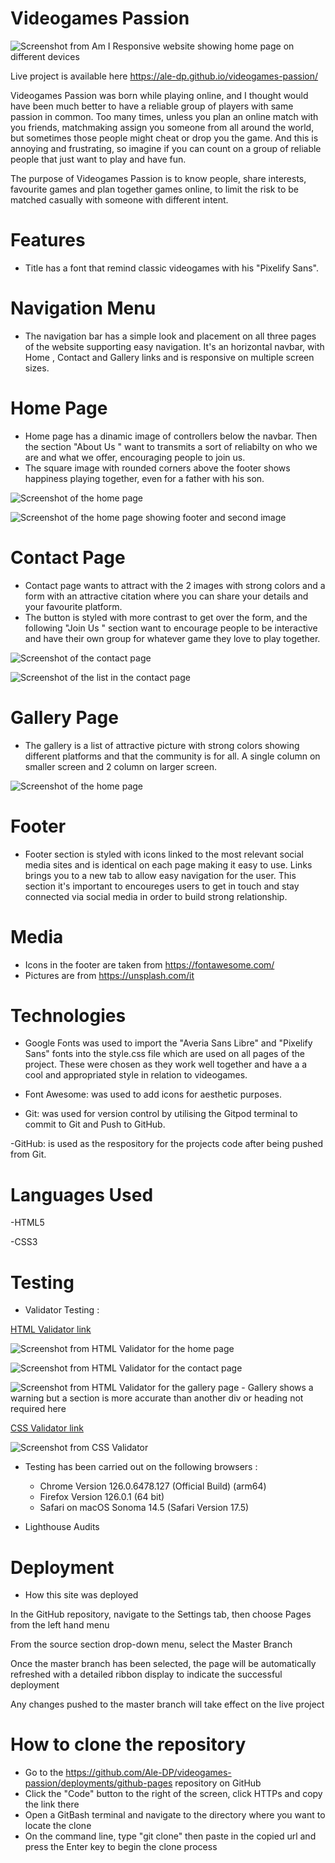 # Videogames Passion

![Screenshot from Am I Responsive website showing home page on different devices](assets/media/am-i-responsive.png)

Live project is available here https://ale-dp.github.io/videogames-passion/

Videogames Passion was born while playing online, and I thought would have been much better to have a reliable group of players with same passion in common.
Too many times, unless you plan an online match with you friends, matchmaking assign you someone from all around the world, but sometimes those people might cheat or drop you the game. 
And this is annoying and frustrating, so imagine if you can count on a group of reliable people that just want to play and have fun.

The purpose of Videogames Passion is to know people, share interests, favourite games and plan together games online, to limit the risk to be matched casually with someone with different intent.

# Features

- Title has a font that remind classic videogames with his "Pixelify Sans".

# Navigation Menu

- The navigation bar has a simple look and placement on all three pages of the website supporting easy navigation. It's an horizontal navbar, with Home , Contact and Gallery links and is responsive on multiple screen sizes. 

# Home Page

- Home page has a dinamic image of controllers below the navbar. Then the section "About Us " want to transmits a sort of reliabilty on who we are and what we offer, encouraging people to join us.
- The square image with rounded corners above the footer shows happiness playing together, even for a father with his son.

![Screenshot of the home page](assets/media/home.png)

![Screenshot of the home page showing footer and second image](assets/media/footer.png)

# Contact Page

- Contact page wants to attract with the 2 images with strong colors and a form with an attractive citation where you can share your details and your favourite platform.
- The button is styled with more contrast to get over the form, and the following "Join Us " section want to encourage people to be interactive and have their own group for whatever game they love to play together.

![Screenshot of the contact page](assets/media/contact.png)

![Screenshot of the list in the contact page](assets/media/footer2.png)

# Gallery Page

- The gallery is a list of attractive picture with strong colors showing different platforms and that the community is for all. A single column on smaller screen and 2 column on larger screen.

![Screenshot of the home page](assets/media/gallery.png)


# Footer

- Footer section is styled with icons linked to the most relevant social media sites and is identical on each page making it easy to use. Links brings you to a new tab to allow easy navigation for the user.
This section it's important to encoureges users to get in touch and stay connected via social media in order to build strong relationship.

# Media

- Icons in the footer are taken from https://fontawesome.com/
- Pictures are from https://unsplash.com/it

# Technologies 

- Google Fonts was used to import the "Averia Sans Libre" and "Pixelify Sans" fonts into the style.css file which are used on all pages of the project. These were chosen as they work well together and have a a cool and appropriated style in relation to videogames.

- Font Awesome: was used to add icons for aesthetic purposes.

- Git: was used for version control by utilising the Gitpod terminal to commit to Git and Push to GitHub.

-GitHub: is used as the respository for the projects code after being pushed from Git.

# Languages Used

-HTML5

-CSS3

# Testing

- Validator Testing : 

[HTML Validator link](https://validator.w3.org/)

![Screenshot from HTML Validator for the home page](assets/media/home-html-validation.png)

![Screenshot from HTML Validator for the contact page](assets/media/contact-html-validation.png)

![Screenshot from HTML Validator for the gallery page](assets/media/gallery-html-validation.png)
    - Gallery shows a warning but a section is more accurate than another div or heading not required here

[CSS Validator link](https://jigsaw.w3.org/css-validator/)

![Screenshot from CSS Validator](assets/media/css-validation.png)

- Testing has been carried out on the following browsers :
    - Chrome Version 126.0.6478.127 (Official Build) (arm64)
    - Firefox Version 126.0.1 (64 bit)
    - Safari on macOS Sonoma 14.5 (Safari Version 17.5)

- Lighthouse Audits

# Deployment
- How this site was deployed

In the GitHub repository, navigate to the Settings tab, then choose Pages from the left hand menu

From the source section drop-down menu, select the Master Branch

Once the master branch has been selected, the page will be automatically refreshed with a detailed ribbon display to indicate the successful deployment

Any changes pushed to the master branch will take effect on the live project

# How to clone the repository

- Go to the https://github.com/Ale-DP/videogames-passion/deployments/github-pages repository on GitHub
- Click the "Code" button to the right of the screen, click HTTPs and copy the link there
- Open a GitBash terminal and navigate to the directory where you want to locate the clone
- On the command line, type "git clone" then paste in the copied url and press the Enter key to begin the clone process